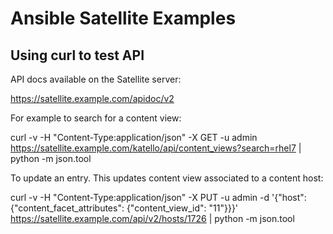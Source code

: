 Ansible Satellite Examples
=========

Using curl to test API
------------

API docs available on the Satellite server:

https://satellite.example.com/apidoc/v2

For example to search for a content view:

curl -v -H "Content-Type:application/json" -X GET -u admin https://satellite.example.com/katello/api/content_views?search=rhel7 | python -m json.tool

To update an entry. This updates content view associated to a content host:

curl -v -H "Content-Type:application/json" -X PUT -u admin -d '{"host": {"content_facet_attributes": {"content_view_id": "11"}}}' https://satellite.example.com/api/v2/hosts/1726 | python -m json.tool
